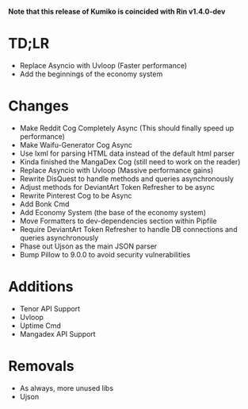 **Note that this release of Kumiko is coincided with Rin v1.4.0-dev**

# TD;LR
- Replace Asyncio with Uvloop (Faster performance)
- Add the beginnings of the economy system

# Changes
- Make Reddit Cog Completely Async (This should finally speed up performance)
- Make Waifu-Generator Cog Async
- Use lxml for parsing HTML data instead of the default html parser
- Kinda finished the MangaDex Cog (still need to work on the reader)
- Replace Asyncio with Uvloop (Massive performance gains)
- Rewrite DisQuest to handle methods and queries asynchronously
- Adjust methods for DeviantArt Token Refresher to be async
- Rewrite Pinterest Cog to be Async 
- Add Bonk Cmd
- Add Economy System (the base of the economy system)
- Move Formatters to dev-dependencies section within Pipfile
- Require DeviantArt Token Refresher to handle DB connections and queries asynchronously
- Phase out Ujson as the main JSON parser
- Bump Pillow to 9.0.0 to avoid security vulnerabilities

# Additions
- Tenor API Support
- Uvloop
- Uptime Cmd
- Mangadex API Support

# Removals
- As always, more unused libs
- Ujson
